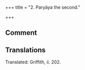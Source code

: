 +++
title = "2. Paryāya the second."

+++
## Comment


## Translations
Translated: Griffith, ii. 202.
